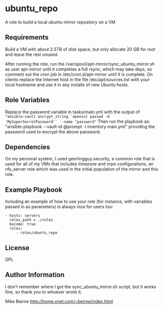 ubuntu_repo
=========

A role to build a local ubuntu mirror repository on a VM

Requirements
------------

Build a VM with about 2.5TB of disk space, but only allocate 20 GB for root and leave the rest unused.

After running the role, run the /var/spool/apt-mirror/sync_ubuntu_mirror.sh as user apt-mirror until it completes a full rsync, which may take days, so comment out the cron job in /etc/cron.d/apt-mirror until it is complete. On clients replace the Internet host in the file /etc/apt/sources.list with your local hostname and use it in any installs of new Ubuntu hosts.

Role Variables
--------------

Replace the password variable in tasks/main.yml with the output of ``"ansible-vault encrypt_string `openssl passwd -6 'MySuperSecretPassword'` --name "password"``
Then run the playbook as: "ansible-playbook --vault-id @prompt -i inventory main.yml" providing the password used to encrypt the above password.

Dependencies
------------

On my personal system, I used geerlingguy.security, a common role that is used for all of my VMs that includes timezone and nrpe configurations, an nfs_server role which was used in the initial population of the mirror and this role.

Example Playbook
----------------

Including an example of how to use your role (for instance, with variables passed in as parameters) is always nice for users too:

    - hosts: servers
      roles_path = ./roles
      become: true
      roles:
         - roles/ubuntu_repo

License
-------

GPL

Author Information
------------------
I don't remember where I got the sync_ubuntu_mirror.sh script, but it works fine, so thank you to whoever wrote it.

Mike Beirne http://home.xnet.com/~beirne/index.html
